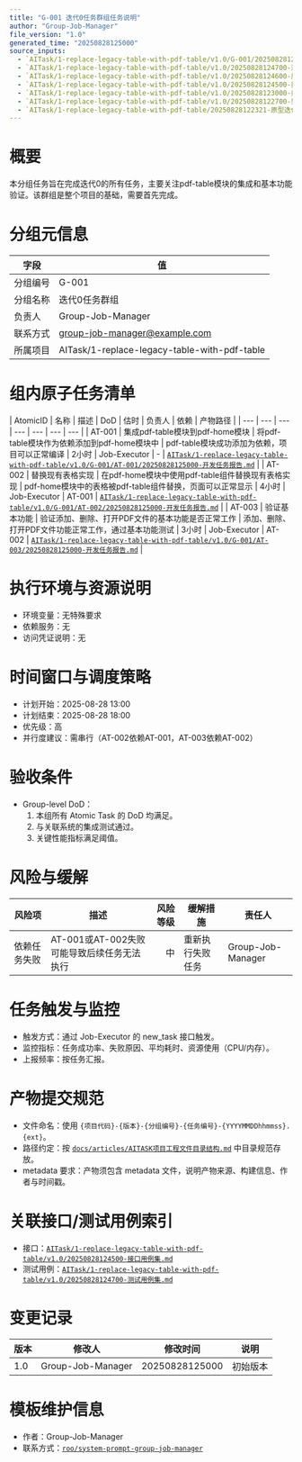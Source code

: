 ```yaml
---
title: "G-001 迭代0任务群组任务说明"
author: "Group-Job-Manager"
file_version: "1.0"
generated_time: "20250828125000"
source_inputs:
  - `AITask/1-replace-legacy-table-with-pdf-table/v1.0/G-001/20250828124800-分组任务文档.md`
  - `AITask/1-replace-legacy-table-with-pdf-table/v1.0/20250828124700-测试用例集.md`
  - `AITask/1-replace-legacy-table-with-pdf-table/v1.0/20250828124600-原子任务汇总.md`
  - `AITask/1-replace-legacy-table-with-pdf-table/v1.0/20250828124500-接口用例集.md`
  - `AITask/1-replace-legacy-table-with-pdf-table/v1.0/20250828123000-规范说明.md`
  - `AITask/1-replace-legacy-table-with-pdf-table/v1.0/20250828122700-架构说明.md`
  - `AITask/1-replace-legacy-table-with-pdf-table/20250828122321-原型迭代开发目标说明.md`
---
```


# 概要

本分组任务旨在完成迭代0的所有任务，主要关注pdf-table模块的集成和基本功能验证。该群组是整个项目的基础，需要首先完成。

# 分组元信息

| 字段 | 值 |
| --- | --- |
| 分组编号 | G-001 |
| 分组名称 | 迭代0任务群组 |
| 负责人 | Group-Job-Manager |
| 联系方式 | group-job-manager@example.com |
| 所属项目 | AITask/1-replace-legacy-table-with-pdf-table |

# 组内原子任务清单

| AtomicID | 名称 | 描述 | DoD | 估时 | 负责人 | 依赖 | 产物路径 |
| --- | --- | --- | --- | --- | --- | --- |
| AT-001 | 集成pdf-table模块到pdf-home模块 | 将pdf-table模块作为依赖添加到pdf-home模块中 | pdf-table模块成功添加为依赖，项目可以正常编译 | 2小时 | Job-Executor | - | [`AITask/1-replace-legacy-table-with-pdf-table/v1.0/G-001/AT-001/20250828125000-开发任务报告.md`](AITask/1-replace-legacy-table-with-pdf-table/v1.0/G-001/AT-001/20250828125000-开发任务报告.md:1) |
| AT-002 | 替换现有表格实现 | 在pdf-home模块中使用pdf-table组件替换现有表格实现 | pdf-home模块中的表格被pdf-table组件替换，页面可以正常显示 | 4小时 | Job-Executor | AT-001 | [`AITask/1-replace-legacy-table-with-pdf-table/v1.0/G-001/AT-002/20250828125000-开发任务报告.md`](AITask/1-replace-legacy-table-with-pdf-table/v1.0/G-001/AT-002/20250828125000-开发任务报告.md:1) |
| AT-003 | 验证基本功能 | 验证添加、删除、打开PDF文件的基本功能是否正常工作 | 添加、删除、打开PDF文件功能正常工作，通过基本功能测试 | 3小时 | Job-Executor | AT-002 | [`AITask/1-replace-legacy-table-with-pdf-table/v1.0/G-001/AT-003/20250828125000-开发任务报告.md`](AITask/1-replace-legacy-table-with-pdf-table/v1.0/G-001/AT-003/20250828125000-开发任务报告.md:1) |

# 执行环境与资源说明

- 环境变量：无特殊要求
- 依赖服务：无
- 访问凭证说明：无

# 时间窗口与调度策略

- 计划开始：2025-08-28 13:00
- 计划结束：2025-08-28 18:00
- 优先级：高
- 并行度建议：需串行（AT-002依赖AT-001，AT-003依赖AT-002）

# 验收条件

- Group-level DoD：
  1. 本组所有 Atomic Task 的 DoD 均满足。
  2. 与关联系统的集成测试通过。
  3. 关键性能指标满足阈值。

# 风险与缓解

| 风险项 | 描述 | 风险等级 | 缓解措施 | 责任人 |
| --- | --- | ---: | --- | --- |
| 依赖任务失败 | AT-001或AT-002失败可能导致后续任务无法执行 | 中 | 重新执行失败任务 | Group-Job-Manager |

# 任务触发与监控

- 触发方式：通过 Job-Executor 的 new_task 接口触发。
- 监控指标：任务成功率、失败原因、平均耗时、资源使用（CPU/内存）。
- 上报频率：按任务汇报。

# 产物提交规范

- 文件命名：使用 `{项目代码}-{版本}-{分组编号}-{任务编号}-{YYYYMMDDhhmmss}.{ext}`。
- 路径约定：按 [`docs/articles/AITASK项目工程文件目录结构.md`](docs/articles/AITASK项目工程文件目录结构.md:1) 中目录规范存放。
- metadata 要求：产物须包含 metadata 文件，说明产物来源、构建信息、作者与时间戳。

# 关联接口/测试用例索引

- 接口：[`AITask/1-replace-legacy-table-with-pdf-table/v1.0/20250828124500-接口用例集.md`](AITask/1-replace-legacy-table-with-pdf-table/v1.0/2025082812450-接口用例集.md:1)
- 测试用例：[`AITask/1-replace-legacy-table-with-pdf-table/v1.0/20250828124700-测试用例集.md`](AITask/1-replace-legacy-table-with-pdf-table/v1.0/20250828124700-测试用例集.md:1)

# 变更记录

| 版本 | 修改人 | 修改时间 | 说明 |
| --- | --- | --- | --- |
| 1.0 | Group-Job-Manager | 20250828125000 | 初始版本 |

# 模板维护信息

- 作者：Group-Job-Manager
- 联系方式：[`roo/system-prompt-group-job-manager`](roo/system-prompt-group-job-manager:1)